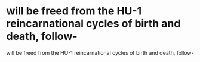 # will  be  freed  from the  HU-1 reincarnational cycles of   birth  and  death, follow-

will  be  freed  from the  HU-1 reincarnational cycles of   birth  and  death, follow-